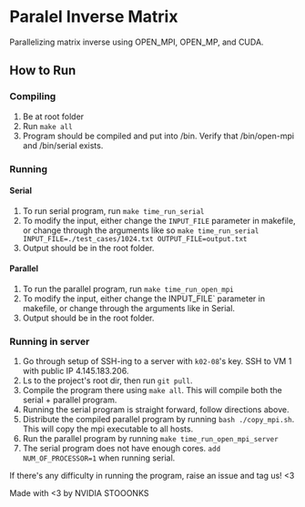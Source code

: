 # Paralel Inverse Matrix

Parallelizing matrix inverse using OPEN_MPI, OPEN_MP, and CUDA.

## How to Run

### Compiling
1. Be at root folder
2. Run `make all`
3. Program should be compiled and put into /bin. Verify that /bin/open-mpi and /bin/serial exists.

### Running

#### Serial
1. To run serial program, run `make time_run_serial`
2. To modify the input, either change the `INPUT_FILE` parameter in makefile, or change through the arguments like so `make time_run_serial INPUT_FILE=./test_cases/1024.txt OUTPUT_FILE=output.txt`
3. Output should be in the root folder.

#### Parallel
1. To run the parallel program, run `make time_run_open_mpi`
2. To modify the input, either change the INPUT_FILE` parameter in makefile, or change through the arguments like in Serial.
3. Output should be in the root folder.

### Running in server
1. Go through setup of SSH-ing to a server with `k02-08`'s key. SSH to VM 1 with public IP 4.145.183.206.
2. Ls to the project's root dir, then run `git pull`.
3. Compile the program there using `make all`. This will compile both the serial + parallel program.
3. Running the serial program is straight forward, follow directions above.
4. Distribute the compiled parallel program by running `bash ./copy_mpi.sh`. This will copy the mpi executable to all hosts.
5. Run the parallel program by running `make time_run_open_mpi_server`
6. The serial program does not have enough cores. `add NUM_OF_PROCESSOR=1` when running serial.

If there's any difficulty in running the program, raise an issue and tag us! <3

Made with <3 by NVIDIA STOOONKS